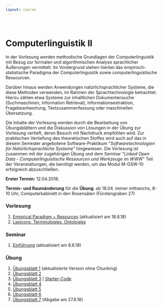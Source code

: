 ```yaml
---
layout: course
---
```


<br>

# Computerlinguistik II

In der Vorlesung werden methodische Grundlagen der Computerlinguistik mit Bezug zur formalen und algorithmischen Analyse sprachlicher Äußerungen vermittelt. Im Vordergrund stehen hierbei das empirisch-statistische Paradigma der Computerlinguistik sowie computerlinguistische Ressourcen.

Darüber hinaus werden Anwendungen natürlichsprachlicher Systeme, die diese Methoden verwenden, im Rahmen der Sprachtechnologie betrachtet. Hierzu zählen etwa Systeme zur inhaltlichen Dokumentensuche (Suchmaschinen, Information Retrieval), Informationsextraktion, Fragebeantwortung, Textzusammenfassung oder maschinellen Übersetzung.

Die Inhalte der Vorlesung werden durch die Bearbeitung von Übungsblättern und die Diskussion von Lösungen in der Übung zur Vorlesung vertieft, deren Besuch mit Nachdruck empfohlen wird. Zur praktischen Vertiefung des theoretischen Stoffes wird auch auf das in diesem Semester angebotene Software-Praktikum "*Softwaretechnologien für Natürlichsprachliche Systeme*" hingewiesen. Die Vorlesung ist zusammen mit der zugehörigen Übung und dem Seminar "*Linked Open Data - Computerlinguistische Ressourcen und Werkzeuge im WWW*" Teil der Veranstaltungen, die benötigt werden, um das Modul M-GSW-10 erfolgreich abzuschließen.

**Erster Termin:** 12.04.2018.

**Termin- und Raumänderung** für die **Übung**: ab 18.04. immer mittwochs, 8-10 Uhr, Computerkabinett in den Rosensälen (Fürstengraben 27)

### Vorlesung
1. [Empirical Paradigm + Resources](/coling_multimedia/CL-II-10.Empirical_Paradigm+Resources-sh.pdf) (aktualisiert am 18.6.18)
2. [Lexicons, Terminologies, Ontologies](/coling_multimedia/CL-II-11.Resources-Lexicons-sh.pdf)

### Seminar
1. [Einführung](/coling_multimedia/LinkedOpenData+%28M_GSW_10%29_sh.pdf) (aktualisiert am 8.6.18)

### Übung
1. [Übungsblatt 1](/coling_multimedia/blatt01_cl2-p-1500.pdf) (aktualisierte Version ohne Chunking)
2. [Übungsblatt 2](/coling_multimedia/blatt02_cl2-p-1499.pdf)
3. [Übungsblatt 3](/coling_multimedia/blatt03_cl2-p-1506.pdf) |
[Starter-Code](/coling_multimedia/uebung_3.py)
4. [Übungsblatt 4](/coling_multimedia/blatt04_cl2-p-1510.pdf)
5. [Übungsblatt 5](/coling_multimedia/blatt05_cl2-p-1512.pdf)
6. [Übungsblatt 6](/coling_multimedia/blatt06_cl2-p-1517.pdf) 
7. [Übungsblatt 7](/coling_multimedia/blatt07_cl2.pdf) (Abgabe am 27.6.18)
